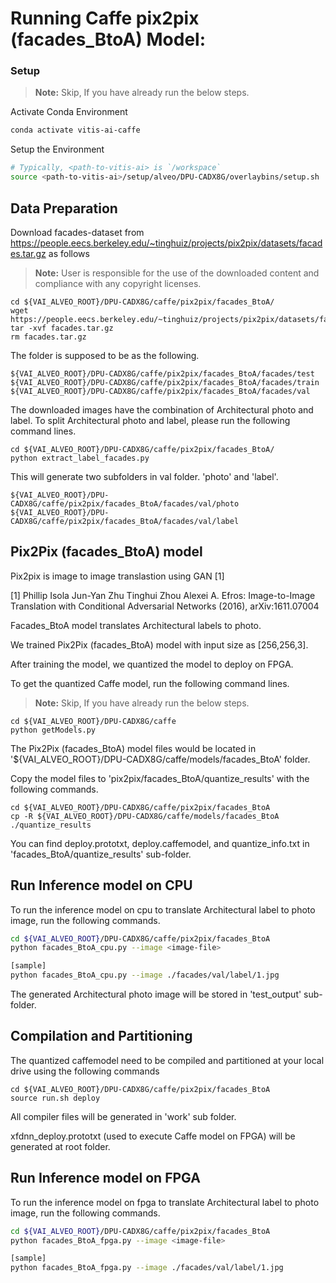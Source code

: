 
# Running Caffe pix2pix (facades_BtoA) Model:



### Setup

> **Note:** Skip, If you have already run the below steps.

Activate Conda Environment
  ```sh
  conda activate vitis-ai-caffe
  ```

Setup the Environment

  ```sh
  # Typically, <path-to-vitis-ai> is `/workspace`
  source <path-to-vitis-ai>/setup/alveo/DPU-CADX8G/overlaybins/setup.sh
  ```

## Data Preparation

Download facades-dataset from https://people.eecs.berkeley.edu/~tinghuiz/projects/pix2pix/datasets/facades.tar.gz as follows
> **Note:** User is responsible for the use of the downloaded content and compliance with any copyright licenses.
```
cd ${VAI_ALVEO_ROOT}/DPU-CADX8G/caffe/pix2pix/facades_BtoA/
wget https://people.eecs.berkeley.edu/~tinghuiz/projects/pix2pix/datasets/facades.tar.gz
tar -xvf facades.tar.gz
rm facades.tar.gz
```

The folder is supposed to be as the following.

```
${VAI_ALVEO_ROOT}/DPU-CADX8G/caffe/pix2pix/facades_BtoA/facades/test
${VAI_ALVEO_ROOT}/DPU-CADX8G/caffe/pix2pix/facades_BtoA/facades/train
${VAI_ALVEO_ROOT}/DPU-CADX8G/caffe/pix2pix/facades_BtoA/facades/val
```

The downloaded images have the combination of Architectural photo and label.
To split Architectural photo and label, please run the following command lines.

```
cd ${VAI_ALVEO_ROOT}/DPU-CADX8G/caffe/pix2pix/facades_BtoA/
python extract_label_facades.py
```

This will generate two subfolders in val folder. 'photo' and 'label'.
```
${VAI_ALVEO_ROOT}/DPU-CADX8G/caffe/pix2pix/facades_BtoA/facades/val/photo
${VAI_ALVEO_ROOT}/DPU-CADX8G/caffe/pix2pix/facades_BtoA/facades/val/label
```


## Pix2Pix (facades_BtoA) model

Pix2pix is image to image translastion using GAN [1]


[1]	Phillip Isola Jun-Yan Zhu Tinghui Zhou Alexei A. Efros: Image-to-Image Translation with Conditional Adversarial Networks (2016), arXiv:1611.07004



Facades_BtoA model translates Architectural labels to photo.

We trained Pix2Pix (facades_BtoA) model with input size as [256,256,3].

After training the model, we quantized the model to deploy on FPGA.

To get the quantized Caffe model, run the following command lines.

> **Note:** Skip, If you have already run the below steps.
```
cd ${VAI_ALVEO_ROOT}/DPU-CADX8G/caffe
python getModels.py
```

The Pix2Pix (facades_BtoA) model files would be located in '${VAI_ALVEO_ROOT}/DPU-CADX8G/caffe/models/facades_BtoA' folder.

Copy the model files to 'pix2pix/facades_BtoA/quantize_results' with the following commands.
```
cd ${VAI_ALVEO_ROOT}/DPU-CADX8G/caffe/pix2pix/facades_BtoA
cp -R ${VAI_ALVEO_ROOT}/DPU-CADX8G/caffe/models/facades_BtoA ./quantize_results
```

You can find deploy.prototxt, deploy.caffemodel, and quantize_info.txt in 'facades_BtoA/quantize_results' sub-folder.


## Run Inference model on CPU

To run the inference model on cpu to translate Architectural label to photo image, run the following commands.
```sh
cd ${VAI_ALVEO_ROOT}/DPU-CADX8G/caffe/pix2pix/facades_BtoA
python facades_BtoA_cpu.py --image <image-file>

[sample]
python facades_BtoA_cpu.py --image ./facades/val/label/1.jpg
```
The generated Architectural photo image will be stored in 'test_output' sub-folder.



## Compilation and Partitioning


The quantized caffemodel need to be compiled and partitioned at your local drive using the following commands

```
cd ${VAI_ALVEO_ROOT}/DPU-CADX8G/caffe/pix2pix/facades_BtoA
source run.sh deploy
```

All compiler files will be generated in 'work' sub folder.

xfdnn_deploy.prototxt (used to execute Caffe model on FPGA) will be generated at root folder.




## Run Inference model on FPGA

To run the inference model on fpga to translate Architectural label to photo image, run the following commands.

```sh
cd ${VAI_ALVEO_ROOT}/DPU-CADX8G/caffe/pix2pix/facades_BtoA
python facades_BtoA_fpga.py --image <image-file>

[sample]
python facades_BtoA_fpga.py --image ./facades/val/label/1.jpg
```
